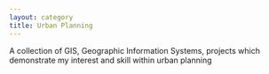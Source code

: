 ```yaml
---
layout: category
title: Urban Planning
---
```


A collection of GIS, Geographic Information Systems, projects which demonstrate my interest and skill within urban planning
